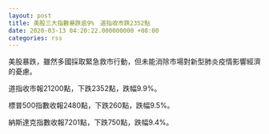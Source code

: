 ```yaml
---
layout: post
title: 美股三大指數暴跌逾9%　道指收市跌2352點
date: 2020-03-13 04:20:22.000000000 +08:00
categories: rss
---
```


美股暴跌，雖然多國採取緊急救市行動，但未能消除市場對新型肺炎疫情影響經濟的憂慮。

道指收市報21200點，下跌2352點，跌幅9.9%。

標普500指數收報2480點，下跌260點，跌幅9.5%。

納斯達克指數收報7201點，下跌750點，跌幅9.4%。

